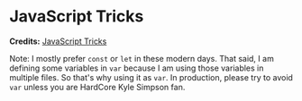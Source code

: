 # JavaScript Tricks

**Credits:** [JavaScript Tricks](https://www.udemy.com/javascript-tricks/)

Note: I mostly prefer `const` or `let` in these modern days. That said, I am defining some variables in `var` because I am using those variables in multiple files. So that's why using it as `var`. In production, please try to avoid `var` unless you are HardCore Kyle Simpson fan.
